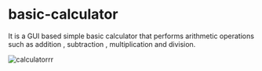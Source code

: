 # basic-calculator
It is a GUI based simple basic calculator that performs arithmetic operations such as addition , subtraction , multiplication and division.




![calculatorrr](https://github.com/ujjwal717/basic-calculator/assets/93403224/575d730b-c283-4d84-90ec-576b2b471af6)

